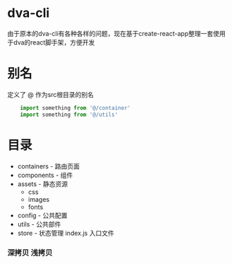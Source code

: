 # dva-cli

由于原本的dva-cli有各种各样的问题，现在基于create-react-app整理一套使用于dva的react脚手架，方便开发


# 别名
定义了 @ 作为src根目录的别名
```js
    import something from '@/container'
    import something from '@/utils'
```

# 目录
- containers - 路由页面
- components - 组件
- assets - 静态资源
    - css
    - images
    - fonts
- config - 公共配置
- utils - 公共部件
- store - 状态管理
index.js 入口文件



### 深拷贝 浅拷贝
